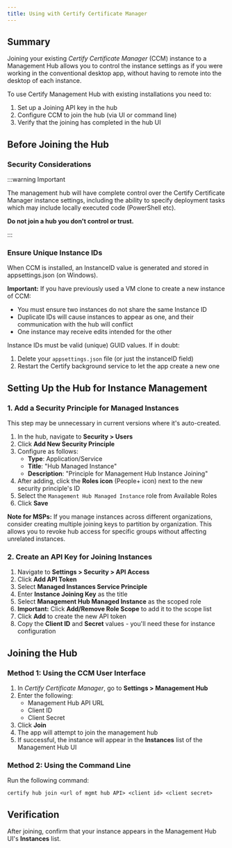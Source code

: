 ```yaml
---
title: Using with Certify Certificate Manager
---
```


## Summary

Joining your existing *Certify Certificate Manager* (CCM) instance to a Management Hub allows you to control the instance settings as if you were working in the conventional desktop app, without having to remote into the desktop of each instance.

To use Certify Management Hub with existing installations you need to:

1. Set up a Joining API key in the hub
2. Configure CCM to join the hub (via UI or command line)
3. Verify that the joining has completed in the hub UI

## Before Joining the Hub

### Security Considerations

:::warning Important

The management hub will have complete control over the Certify Certificate Manager instance settings, including the ability to specify deployment tasks which may include locally executed code (PowerShell etc).

 **Do not join a hub you don't control or trust.**

 :::

### Ensure Unique Instance IDs

When CCM is installed, an InstanceID value is generated and stored in appsettings.json (on Windows).

**Important:** If you have previously used a VM clone to create a new instance of CCM:
- You must ensure two instances do not share the same Instance ID
- Duplicate IDs will cause instances to appear as one, and their communication with the hub will conflict
- One instance may receive edits intended for the other

Instance IDs must be valid (unique) GUID values. If in doubt:
1. Delete your `appsettings.json` file (or just the instanceID field)
2. Restart the Certify background service to let the app create a new one

## Setting Up the Hub for Instance Management

### 1. Add a Security Principle for Managed Instances

This step may be unnecessary in current versions where it's auto-created.

1. In the hub, navigate to **Security > Users**
2. Click **Add New Security Principle**
3. Configure as follows:
   - **Type**: Application/Service
   - **Title**: "Hub Managed Instance"
   - **Description**: "Principle for Management Hub Instance Joining"
4. After adding, click the **Roles icon** (People+ icon) next to the new security principle's ID
5. Select the `Management Hub Managed Instance` role from Available Roles
6. Click **Save**

**Note for MSPs:** If you manage instances across different organizations, consider creating multiple joining keys to partition by organization. This allows you to revoke hub access for specific groups without affecting unrelated instances.

### 2. Create an API Key for Joining Instances

1. Navigate to **Settings > Security > API Access**
2. Click **Add API Token**
3. Select **Managed Instances Service Principle**
4. Enter **Instance Joining Key** as the title
5. Select **Management Hub Managed Instance** as the scoped role
6. **Important:** Click **Add/Remove Role Scope** to add it to the scope list
7. Click **Add** to create the new API token
8. Copy the **Client ID** and **Secret** values - you'll need these for instance configuration

## Joining the Hub

### Method 1: Using the CCM User Interface

1. In *Certify Certificate Manager*, go to **Settings > Management Hub**
2. Enter the following:
   - Management Hub API URL
   - Client ID
   - Client Secret
3. Click **Join**
4. The app will attempt to join the management hub
5. If successful, the instance will appear in the **Instances** list of the Management Hub UI

### Method 2: Using the Command Line

Run the following command:

```
certify hub join <url of mgmt hub API> <client id> <client secret>
```

## Verification

After joining, confirm that your instance appears in the Management Hub UI's **Instances** list.